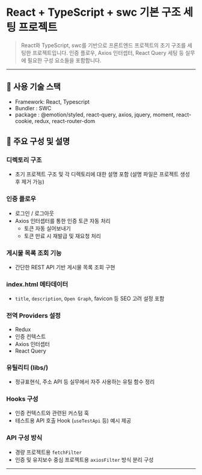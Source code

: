 # React + TypeScript + swc 기본 구조 세팅 프로젝트
> React와 TypeScript, swc를 기반으로 프론트엔드 프로젝트의 초기 구조를 세팅한 프로젝트입니다.
> 인증 플로우, Axios 인터셉터, React Query 세팅 등 실무에 필요한 구성 요소들을 포함합니다.

---

## 🔧 사용 기술 스택
- Framework: React, Typescript
- Bundler : SWC
- package : @emotion/styled, react-query, axios, jquery, moment, react-cookie, redux, react-router-dom

## 📁 주요 구성 및 설명

### 디렉토리 구조
- 초기 프로젝트 구조 및 각 디렉토리에 대한 설명 포함 (설명 파일은 프로젝트 생성 후 제거 가능)

### 인증 플로우
- 로그인 / 로그아웃
- Axios 인터셉터를 통한 인증 토큰 자동 처리
  - 토큰 자동 실어보내기
  - 토큰 만료 시 재발급 및 재요청 처리

### 게시물 목록 조회 기능
- 간단한 REST API 기반 게시물 목록 조회 구현

### index.html 메타데이터
- `title`, `description`, `Open Graph`, favicon 등 SEO 고려 설정 포함

### 전역 Providers 설정
- Redux
- 인증 컨텍스트
- Axios 인터셉터
- React Query

### 유틸리티 (libs/)
- 정규표현식, 주소 API 등 실무에서 자주 사용하는 유틸 함수 정리

### Hooks 구성
- 인증 컨텍스트와 관련된 커스텀 훅
- 테스트용 API 호출 Hook (`useTestApi` 등) 예시 제공

### API 구성 방식
- 경량 프로젝트용 `fetchFilter`
- 인증 및 유지보수 중심 프로젝트용 `axiosFilter` 방식 분리 구성

---


